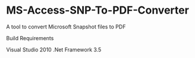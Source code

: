 MS-Access-SNP-To-PDF-Converter
==============================

A tool to convert Microsoft Snapshot files to PDF

Build Requirements 

Visual Studio 2010
.Net Framework 3.5